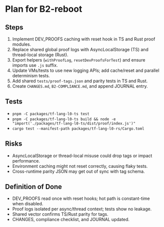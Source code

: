 # Plan for B2-reboot

## Steps
1. Implement DEV_PROOFS caching with reset hook in TS and Rust proof modules.
2. Replace shared global proof logs with AsyncLocalStorage (TS) and thread-local storage (Rust).
3. Export helpers (`withProofLog`, `resetDevProofsForTest`) and ensure imports use `.js` suffix.
4. Update VMs/tests to use new logging APIs; add cache/reset and parallel determinism tests.
5. Add shared `tests/proof-tags.json` and parity tests in TS and Rust.
6. Create `CHANGES.md`, `B2-COMPLIANCE.md`, and append JOURNAL entry.

## Tests
- `pnpm -C packages/tf-lang-l0-ts test`
- `pnpm -C packages/tf-lang-l0-ts build && node -e "import('./packages/tf-lang-l0-ts/dist/proof/index.js')"`
- `cargo test --manifest-path packages/tf-lang-l0-rs/Cargo.toml`

## Risks
- AsyncLocalStorage or thread-local misuse could drop tags or impact performance.
- Environment caching might not reset correctly, causing flaky tests.
- Cross-runtime parity JSON may get out of sync with tag schema.

## Definition of Done
- DEV_PROOFS read once with reset hooks; hot path is constant-time when disabled.
- Proof logs isolated per async/thread context; tests show no leakage.
- Shared vector confirms TS/Rust parity for tags.
- CHANGES, compliance checklist, and JOURNAL updated.
